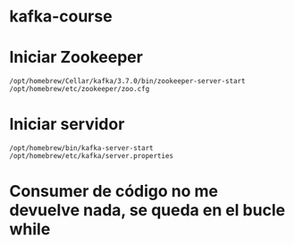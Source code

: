 # kafka-course
# Iniciar Zookeeper
    /opt/homebrew/Cellar/kafka/3.7.0/bin/zookeeper-server-start /opt/homebrew/etc/zookeeper/zoo.cfg
# Iniciar servidor
    /opt/homebrew/bin/kafka-server-start /opt/homebrew/etc/kafka/server.properties
# Consumer de código no me devuelve nada, se queda en el bucle while

